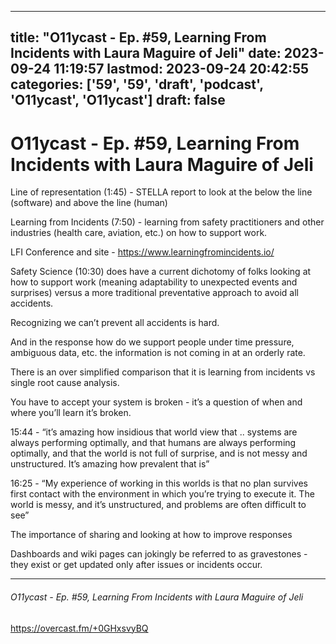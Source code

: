 
---
title: "O11ycast - Ep. #59, Learning From Incidents with Laura Maguire of Jeli"
date: 2023-09-24 11:19:57
lastmod: 2023-09-24 20:42:55
categories: ['59', '59', 'draft', 'podcast', 'O11ycast', 'O11ycast']
draft: false
---


# O11ycast - Ep. #59, Learning From Incidents with Laura Maguire of Jeli
Line of representation (1:45) - STELLA report to look at the below the line (software) and above the line (human)

Learning from Incidents (7:50) - learning from safety practitioners and other industries (health care, aviation, etc.) on how to support work.

LFI Conference and site - https://www.learningfromincidents.io/

Safety Science (10:30) does have a current dichotomy of folks looking at how to support work (meaning adaptability to unexpected events and surprises) versus a more traditional preventative approach to avoid all accidents.

Recognizing we can’t prevent all accidents is hard.

And in the response how do we support people under time pressure, ambiguous data, etc. the information is not coming in at an orderly rate.

There is an over simplified comparison that it is learning from incidents vs single root cause analysis.

You have to accept your system is broken - it’s a question of when and where you’ll learn it’s broken.

15:44 - “it’s amazing how insidious that world view that .. systems are always performing optimally, and that humans are always performing optimally, and that the world is not full of surprise, and is not messy and unstructured. It’s amazing how prevalent that is”

16:25 - “My experience of working in this worlds is that no plan survives first contact with the environment in which you’re trying to execute it. The world is messy, and it’s unstructured, and problems are often difficult to see”

The importance of sharing and looking at how to improve responses

Dashboards and wiki pages can jokingly be referred to as gravestones - they exist or get updated only after issues or incidents occur.



---
###### O11ycast - Ep. #59, Learning From Incidents with Laura Maguire of Jeli

https://overcast.fm/+0GHxsvyBQ

<!-- #public -->
<!-- #draft -->
<!-- #podcast -->
<!-- #O11ycast# -->

<!-- {BearID:BF628159-9A94-48FA-9FDC-6010434BCD93} -->
